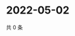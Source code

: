 # 2022-05-02

共 0 条

<!-- BEGIN WEIBO -->
<!-- 最后更新时间 Mon May 02 2022 23:14:48 GMT+0800 (China Standard Time) -->

<!-- END WEIBO -->
